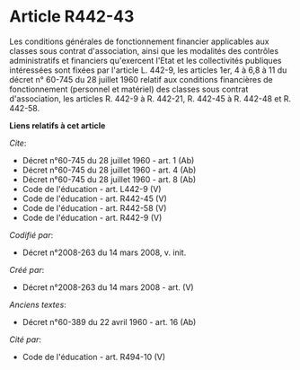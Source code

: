 # Article R442-43

Les conditions générales de fonctionnement financier applicables aux classes sous contrat d'association, ainsi que les
modalités des contrôles administratifs et financiers qu'exercent l'Etat et les collectivités publiques intéressées sont
fixées par l'article L. 442-9, les articles 1er, 4 à 6,8 à 11 du décret n° 60-745 du 28 juillet 1960 relatif aux conditions
financières de fonctionnement (personnel et matériel) des classes sous contrat d'association, les articles R. 442-9 à R.
442-21, R. 442-45 à R. 442-48 et R. 442-58.

**Liens relatifs à cet article**

_Cite_:

  - Décret n°60-745 du 28 juillet 1960 - art. 1 (Ab)
  - Décret n°60-745 du 28 juillet 1960 - art. 4 (Ab)
  - Décret n°60-745 du 28 juillet 1960 - art. 8 (Ab)
  - Code de l'éducation - art. L442-9 (V)
  - Code de l'éducation - art. R442-45 (V)
  - Code de l'éducation - art. R442-58 (V)
  - Code de l'éducation - art. R442-9 (V)

_Codifié par_:

  - Décret n°2008-263 du 14 mars 2008, v. init.

_Créé par_:

  - Décret n°2008-263 du 14 mars 2008 - art. (V)

_Anciens textes_:

  - Décret n°60-389 du 22 avril 1960 - art. 16 (Ab)

_Cité par_:

  - Code de l'éducation - art. R494-10 (V)
